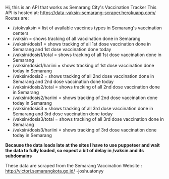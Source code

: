 Hi, this is an API that works as Semarang City's Vaccination Tracker
This API is hosted at: https://data-vaksin-semarang-scraper.herokuapp.com/
Routes are:
- /stokvaksin = list of available vaccines types in Semarang's vaccination centers
- /vaksin = shows tracking of all vaccination done in Semarang
- /vaksin/dosis1 = shows tracking of all 1st dose vaccination done in Semarang and 1st dose vaccination done today
- /vaksin/dosis1/total = shows tracking of all 1st dose vaccination done in Semarang
- /vaksin/dosis1/hariini = shows tracking of 1st dose vaccination done today in Semarang
- /vaksin/dosis2 = shows tracking of all 2nd dose vaccination done in Semarang and 2nd dose vaccination done today
- /vaksin/dosis2/total = shows tracking of all 2nd dose vaccination done in Semarang
- /vaksin/dosis2/hariini = shows tracking of 2nd dose vaccination done today in Semarang
- /vaksin/dosis3 = shows tracking of all 3rd dose vaccination done in Semarang and 3rd dose vaccination done today
- /vaksin/dosis3/total = shows tracking of all 3rd dose vaccination done in Semarang
- /vaksin/dosis3/hariini = shows tracking of 3rd dose vaccination done today in Semarang

**Because the data loads late at the sites I have to use puppeteer and wait the data to fully loaded, so expect a bit of delay in /vaksin and its subdomains**


These data are scraped from the Semarang Vaccination Website : http://victori.semarangkota.go.id/
-joshuatonyy
